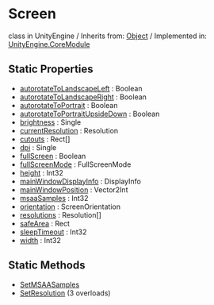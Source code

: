 # Screen
class in UnityEngine
 / Inherits from: <a href="https://docs.unity3d.com/6000.0/Documentation/ScriptReference/Object.html" target="_blank">Object</a> / Implemented in: <a href="https://docs.unity3d.com/6000.0/Documentation/ScriptReference/UnityEngine.CoreModule.html" target="_blank">UnityEngine.CoreModule</a>
## Static Properties
- <a href="https://docs.unity3d.com/6000.0/Documentation/ScriptReference/Screen-autorotateToLandscapeLeft.html" target="_blank">autorotateToLandscapeLeft</a> : Boolean
- <a href="https://docs.unity3d.com/6000.0/Documentation/ScriptReference/Screen-autorotateToLandscapeRight.html" target="_blank">autorotateToLandscapeRight</a> : Boolean
- <a href="https://docs.unity3d.com/6000.0/Documentation/ScriptReference/Screen-autorotateToPortrait.html" target="_blank">autorotateToPortrait</a> : Boolean
- <a href="https://docs.unity3d.com/6000.0/Documentation/ScriptReference/Screen-autorotateToPortraitUpsideDown.html" target="_blank">autorotateToPortraitUpsideDown</a> : Boolean
- <a href="https://docs.unity3d.com/6000.0/Documentation/ScriptReference/Screen-brightness.html" target="_blank">brightness</a> : Single
- <a href="https://docs.unity3d.com/6000.0/Documentation/ScriptReference/Screen-currentResolution.html" target="_blank">currentResolution</a> : Resolution
- <a href="https://docs.unity3d.com/6000.0/Documentation/ScriptReference/Screen-cutouts.html" target="_blank">cutouts</a> : Rect[]
- <a href="https://docs.unity3d.com/6000.0/Documentation/ScriptReference/Screen-dpi.html" target="_blank">dpi</a> : Single
- <a href="https://docs.unity3d.com/6000.0/Documentation/ScriptReference/Screen-fullScreen.html" target="_blank">fullScreen</a> : Boolean
- <a href="https://docs.unity3d.com/6000.0/Documentation/ScriptReference/Screen-fullScreenMode.html" target="_blank">fullScreenMode</a> : FullScreenMode
- <a href="https://docs.unity3d.com/6000.0/Documentation/ScriptReference/Screen-height.html" target="_blank">height</a> : Int32
- <a href="https://docs.unity3d.com/6000.0/Documentation/ScriptReference/Screen-mainWindowDisplayInfo.html" target="_blank">mainWindowDisplayInfo</a> : DisplayInfo
- <a href="https://docs.unity3d.com/6000.0/Documentation/ScriptReference/Screen-mainWindowPosition.html" target="_blank">mainWindowPosition</a> : Vector2Int
- <a href="https://docs.unity3d.com/6000.0/Documentation/ScriptReference/Screen-msaaSamples.html" target="_blank">msaaSamples</a> : Int32
- <a href="https://docs.unity3d.com/6000.0/Documentation/ScriptReference/Screen-orientation.html" target="_blank">orientation</a> : ScreenOrientation
- <a href="https://docs.unity3d.com/6000.0/Documentation/ScriptReference/Screen-resolutions.html" target="_blank">resolutions</a> : Resolution[]
- <a href="https://docs.unity3d.com/6000.0/Documentation/ScriptReference/Screen-safeArea.html" target="_blank">safeArea</a> : Rect
- <a href="https://docs.unity3d.com/6000.0/Documentation/ScriptReference/Screen-sleepTimeout.html" target="_blank">sleepTimeout</a> : Int32
- <a href="https://docs.unity3d.com/6000.0/Documentation/ScriptReference/Screen-width.html" target="_blank">width</a> : Int32
## Static Methods
- <a href="https://docs.unity3d.com/6000.0/Documentation/ScriptReference/Screen.SetMSAASamples.html" target="_blank">SetMSAASamples</a>
- <a href="https://docs.unity3d.com/6000.0/Documentation/ScriptReference/Screen.SetResolution.html" target="_blank">SetResolution</a> (3 overloads)
